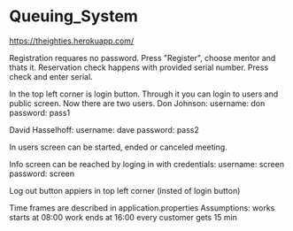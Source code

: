 # Queuing_System

https://theighties.herokuapp.com/

Registration requares no password. Press "Register", choose mentor and thats it.
Reservation check happens with provided serial number. Press check and enter serial.

In the top left corner is login button. Through it you can login to users and public screen.
Now there are two users. 
  Don Johnson:
    username: don
    password: pass1

  David Hasselhoff:
    username: dave
    password: pass2
    
In users screen can be started, ended or canceled meeting.

Info screen can be reached by loging in with credentials:
  username: screen
  password: screen
  
Log out button appiers in top left corner (insted of login button)
   
Time frames are described in application.properties
  Assumptions:
    works starts at 08:00
    work ends at 16:00
    every customer gets 15 min
